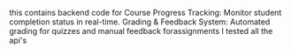 this contains backend code for 
Course Progress Tracking: Monitor student completion status in real-time.
Grading & Feedback System: Automated grading for quizzes and manual feedback forassignments
I tested all the api's
